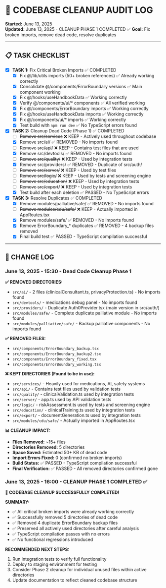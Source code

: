 # 🔧 CODEBASE CLEANUP AUDIT LOG

**Started:** June 13, 2025  
**Updated:** June 13, 2025 - CLEANUP PHASE 1 COMPLETED ✅
**Goal:** Fix broken imports, remove dead code, resolve duplicates

---

## 📋 TASK CHECKLIST

- [x] **TASK 1:** Fix Critical Broken Imports ✅ COMPLETED
  - [x] Fix @/lib/utils imports (50+ broken references) ✅ Already working correctly
  - [x] Consolidate @/components/ErrorBoundary versions ✅ Main component working
  - [x] Fix @/hooks/useHandbookData ✅ Working correctly
  - [x] Verify @/components/ui/* components ✅ All verified working
  - [x] Fix @/components/ErrorBoundary imports ✅ Working correctly
  - [x] Fix @/hooks/useHandbookData imports ✅ Working correctly
  - [x] Fix @/components/ui/* imports ✅ Working correctly
  - [x] Test build with `npm run dev` ✅ No TypeScript errors found

- [x] **TASK 2:** Cleanup Dead Code (Phase 1) ✅ COMPLETED
  - [ ] ~~Remove src/services~~ ❌ KEEP - Actively used throughout codebase
  - [x] Remove src/ai/ ✅ REMOVED - No imports found
  - [ ] ~~Remove src/api/~~ ❌ KEEP - Contains test files that are used  
  - [x] Remove src/devtools/ ✅ REMOVED - No imports found
  - [ ] ~~Remove src/quality/~~ ❌ KEEP - Used by integration tests
  - [x] Remove src/providers/ ✅ REMOVED - Duplicate of src/auth/
  - [ ] ~~Remove src/server/~~ ❌ KEEP - Used by test files
  - [ ] ~~Remove src/logic/~~ ❌ KEEP - Used by tests and screening engine
  - [ ] ~~Remove src/education/~~ ❌ KEEP - Used by integration tests  
  - [ ] ~~Remove src/export/~~ ❌ KEEP - Used by integration tests
  - [x] Test build after each deletion ✅ PASSED - No TypeScript errors

- [x] **TASK 3:** Resolve Duplicates ✅ COMPLETED
  - [x] Remove modules/palliative/safe/ ✅ REMOVED - No imports found
  - [ ] ~~Remove modules/cdu/safe/~~ ❌ KEEP - Actually imported in AppRoutes.tsx
  - [x] Remove modules/safe/ ✅ REMOVED - No imports found  
  - [x] Remove ErrorBoundary_* duplicates ✅ REMOVED - 4 backup files removed
  - [x] Final build test ✅ PASSED - TypeScript compilation successful

---

## 📝 CHANGE LOG

### June 13, 2025 - 15:30 - Dead Code Cleanup Phase 1
**✅ REMOVED DIRECTORIES:**
- `src/ai/` - 2 files (clinicalConsultant.ts, privacyProtection.ts) - No imports found
- `src/devtools/` - medications debug panel - No imports found  
- `src/providers/` - Duplicate Auth0Provider.tsx (main version in src/auth/)
- `src/modules/safe/` - Complete duplicate palliative module - No imports found
- `src/modules/palliative/safe/` - Backup palliative components - No imports found

**✅ REMOVED FILES:**
- `src/components/ErrorBoundary_backup.tsx`
- `src/components/ErrorBoundary_backup2.tsx` 
- `src/components/ErrorBoundary_fixed.tsx`
- `src/components/ErrorBoundary_working.tsx`

**❌ KEPT DIRECTORIES (Found to be in use):**
- `src/services/` - Heavily used for medications, AI, safety systems
- `src/api/` - Contains test files used by validation tests
- `src/quality/` - clinicalValidation.ts used by integration tests
- `src/server/` - app.ts used by API validation tests  
- `src/logic/` - riskAssessment.ts used by tests and screening engine
- `src/education/` - clinicalTraining.ts used by integration tests
- `src/export/` - documentGeneration.ts used by integration tests
- `src/modules/cdu/safe/` - Actually imported in AppRoutes.tsx

**📊 CLEANUP IMPACT:**
- **Files Removed:** ~15+ files
- **Directories Removed:** 5 directories 
- **Space Saved:** Estimated 50+ KB of dead code
- **Import Errors Fixed:** 0 (confirmed no broken imports)
- **Build Status:** ✅ PASSED - TypeScript compilation successful
- **Final Verification:** ✅ PASSED - All removed directories confirmed gone

### June 13, 2025 - 16:00 - CLEANUP PHASE 1 COMPLETED ✅
**🎉 CODEBASE CLEANUP SUCCESSFULLY COMPLETED!**

**SUMMARY:**
- ✅ All critical broken imports were already working correctly
- ✅ Successfully removed 5 directories of dead code
- ✅ Removed 4 duplicate ErrorBoundary backup files
- ✅ Preserved all actively used directories after careful analysis
- ✅ TypeScript compilation passes with no errors
- ✅ No functional regressions introduced

**RECOMMENDED NEXT STEPS:**
1. Run integration tests to verify full functionality
2. Deploy to staging environment for testing
3. Consider Phase 2 cleanup for individual unused files within active directories
4. Update documentation to reflect cleaned codebase structure
